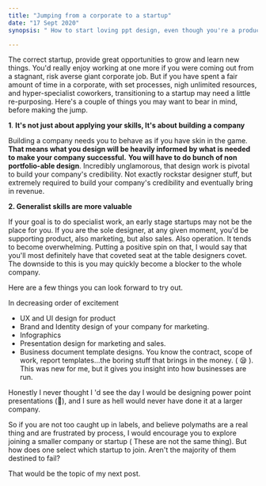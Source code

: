 ```yaml
---
title: "Jumping from a corporate to a startup"
date: "17 Sept 2020"
synopsis: " How to start loving ppt design, even though you're a product designer"

---
```


The correct startup, provide great opportunities to grow and learn new things. You'd really enjoy working at one more if you were coming out from a stagnant, risk averse giant corporate job. But if you have spent a fair amount of time in a corporate, with set processes, nigh unlimited resources, and hyper-specialist coworkers, transitioning to a startup may need a little re-purposing. Here's a couple of things you may want to bear in mind, before making the jump.

**1**. **It's not just about applying your skills, It's about building a company**

Building a company needs you to behave as if you have skin in the game. **That means what you design will be heavily informed by what is needed to make your company successful.** **You will have to do bunch of non portfolio-able design**. Incredibly unglamorous, that design work is pivotal to build your company's credibility. Not exactly rockstar designer stuff, but extremely required to build your company's credibility and eventually bring in revenue. 

**2.  Generalist skills are more valuable**

If your goal is to do specialist work, an early stage startups may not be the place for you. If you are the sole designer, at any given moment, you'd be supporting product, also marketing, but also sales. Also operation. It tends to become overwhelming. Putting a positive spin on that, I would say that you'll most definitely have that coveted seat at the table designers covet. The downside to this is you may quickly become a blocker to the whole company. 

Here are a few things you can look forward to try out.

In decreasing order of excitement

- UX and UI design for product
- Brand and Identity design of your company for marketing.
- Infographics
- Presentation design for marketing and sales.
- Business document template designs. You know the contract, scope of work, report templates...the boring stuff that brings in the money. ( 😪 ). This was new for me, but it gives you insight into how businesses are run.

Honestly I never thought I 'd see the day I would be designing power point presentations (🤮), and I sure as hell would never have done it at a larger company. 

So if you are not too caught up in labels, and believe polymaths are a real thing and are frustrated by process, I would encourage you to explore joining a smaller company or startup ( These are not the same thing). But how does one select which startup to join. Aren't the majority of them destined to fail? 

That would be the topic of my next post.

